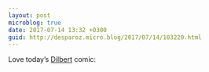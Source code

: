 ```yaml
---
layout: post
microblog: true
date: 2017-07-14 13:32 +0300
guid: http://desparoz.micro.blog/2017/07/14/103220.html
---
```

Love today’s [Dilbert](http://dilbert.com/strip/2017-07-14?utm_source=dilbert.com/newsletter&utm_medium=email&utm_campaign=brand-loyalty&utm_content=strip-image) comic:
